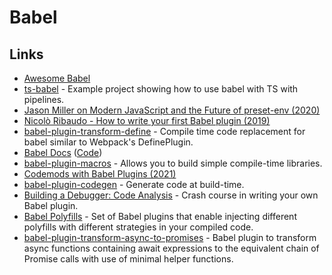 # Babel

## Links

- [Awesome Babel](https://github.com/babel/awesome-babel)
- [ts-babel](https://github.com/andy-hanson/ts-babel) - Example project showing how to use babel with TS with pipelines.
- [Jason Miller on Modern JavaScript and the Future of preset-env (2020)](https://overcast.fm/+S2WFIV_5Y)
- [Nicolò Ribaudo - How to write your first Babel plugin (2019)](https://www.youtube.com/watch?v=UeVq_U5obnE)
- [babel-plugin-transform-define](https://github.com/FormidableLabs/babel-plugin-transform-define) - Compile time code replacement for babel similar to Webpack's DefinePlugin.
- [Babel Docs](https://babeljs.io/docs/en/index.html) ([Code](https://github.com/babel/website))
- [babel-plugin-macros](https://github.com/kentcdodds/babel-plugin-macros) - Allows you to build simple compile-time libraries.
- [Codemods with Babel Plugins (2021)](https://next.egghead.io/learn/javascript/codemods-with-babel-plugins)
- [babel-plugin-codegen](https://github.com/kentcdodds/babel-plugin-codegen) - Generate code at build-time.
- [Building a Debugger: Code Analysis](https://nan.fyi/debugger) - Crash course in writing your own Babel plugin.
- [Babel Polyfills](https://github.com/babel/babel-polyfills) - Set of Babel plugins that enable injecting different polyfills with different strategies in your compiled code.
- [babel-plugin-transform-async-to-promises](https://github.com/rpetrich/babel-plugin-transform-async-to-promises) - Babel plugin to transform async functions containing await expressions to the equivalent chain of Promise calls with use of minimal helper functions.
